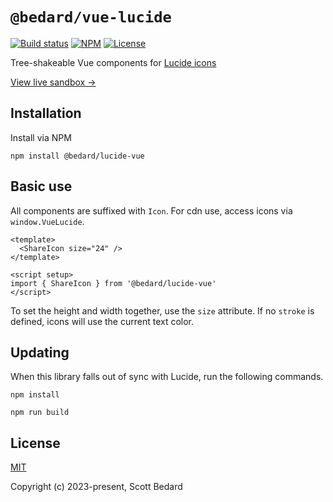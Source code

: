 # `@bedard/vue-lucide`

[![Build status](https://img.shields.io/github/actions/workflow/status/scottbedard/vue-lucide/build.yml?branch=main)](https://github.com/scottbedard/vue-lucide/actions)
[![NPM](https://img.shields.io/npm/v/@bedard/vue-lucide)](https://www.npmjs.com/package/@bedard/vue-lucide)
[![License](https://img.shields.io/github/license/scottbedard/vue-sortablejs?color=blue)](https://github.com/scottbedard/vue-lucide/blob/main/LICENSE)

Tree-shakeable Vue components for [Lucide icons](https://lucide.dev/)

[View live sandbox →](https://vue-lucide.scottbedard.net)

## Installation

Install via NPM

```
npm install @bedard/lucide-vue
```

## Basic use

All components are suffixed with `Icon`. For cdn use, access icons via `window.VueLucide`.

```vue
<template>
  <ShareIcon size="24" />
</template>

<script setup>
import { ShareIcon } from '@bedard/lucide-vue'
</script>
```

To set the height and width together, use the `size` attribute. If no `stroke` is defined, icons will use the current text color.

## Updating

When this library falls out of sync with Lucide, run the following commands.

```
npm install

npm run build
```

## License

[MIT](https://github.com/scottbedard/vue-lucide/blob/master/LICENSE)

Copyright (c) 2023-present, Scott Bedard
